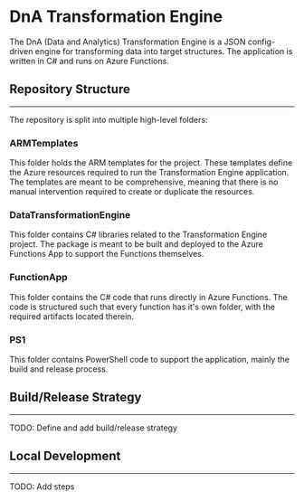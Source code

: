 # DnA Transformation Engine
The DnA (Data and Analytics) Transformation Engine is a JSON config-driven engine for transforming data into target structures. The application is written in C# and runs on Azure Functions.

## Repository Structure
----
The repository is split into multiple high-level folders:
### ARMTemplates
This folder holds the ARM templates for the project. These templates define the Azure resources required to run the Transformation Engine application. The templates are meant to be comprehensive, meaning that there is no manual intervention required to create or duplicate the resources.

### DataTransformationEngine
This folder contains C# libraries related to the Transformation Engine project. The package is meant to be built and deployed to the Azure Functions App to support the Functions themselves.

### FunctionApp
This folder contains the C# code that runs directly in Azure Functions. The code is structured such that every function has it's own folder, with the required artifacts located therein.

### PS1
This folder contains PowerShell code to support the application, mainly the build and release process.


## Build/Release Strategy
---
TODO: Define and add build/release strategy

## Local Development
----
TODO: Add steps 